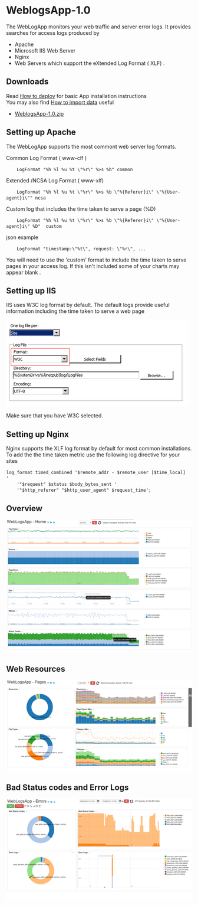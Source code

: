 WeblogsApp-1.0
===========
 
The WebLogApp monitors your web traffic and server error logs. It provides searches for access logs produced by 

 * Apache 
 * Microsoft IIS Web Server 
 * Nginx
 * Web Servers which support the eXtended Log Format ( XLF) . 

## Downloads 

Read [How to deploy](http://logscape.github.io/deploy.html) for basic App installation instructions  
You may also find [How to import data](http://logscape.github.io/datasources.html) useful 

 * [WeblogsApp-1.0.zip](https://github.com/logscape/unixapp/raw/master/dist/WeblogsApp-1.0.zip)



## Setting up Apache 
The WebLogApp supports the most commont web server log formats.

 Common Log Format  ( www-clf ) 

        LogFormat "%h %l %u %t \"%r\" %>s %b" common

 Extended /NCSA Log Format ( www-xlf) 

        LogFormat "%h %l %u %t \"%r\" %>s %b \"%{Referer}i\" \"%{User-agent}i\"" ncsa

 Custom log that includes the time taken to serve a page (%D) 

        LogFormat "%h %l %u %t \"%r\" %>s %b \"%{Referer}i\" \"%{User-agent}i\" %D"  custom

 json example

        LogFormat "timestamp:\"%t\", request: \"%r\", ...



You will need to use the 'custom' format to include the time taken to serve pages in your access log. If this isn't included some of your charts may appear blank . 

## Setting up IIS 

IIS uses W3C log format by default. The default logs provide useful information including the time taken to serve a web page

 ![IIS Logging Config](docs/images/iis-logging.png) 

Make sure that you have W3C selected. 


## Setting up Nginx 

Nginx supports the XLF log format by default for most common installations.  To add the the time taken metric use the following log directive for your sites

	log_format timed_combined '$remote_addr - $remote_user [$time_local]  '
        '"$request" $status $body_bytes_sent '
        '"$http_referer" "$http_user_agent" $request_time';

## Overview

 ![](docs/images/iis-overview.png)


## Web  Resources 

 ![](docs/images/iis-resources.png) 



## Bad Status codes and Error Logs 

 ![](docs/images/iis-errors.png) 



